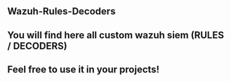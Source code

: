 ## Wazuh-Rules-Decoders
## You will find here all custom  wazuh siem (RULES / DECODERS)  
## Feel free to use it in your projects!

